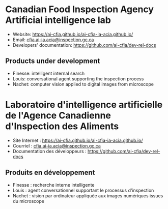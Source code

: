 # Canadian Food Inspection Agency Artificial intelligence lab

* Website: https://ai-cfia.github.io/ai-cfia-ia-acia.github.io/
* Email: cfia.ai-ia.acia@inspection.gc.ca
* Developers' documentation: https://github.com/ai-cfia/dev-rel-docs

## Products under development

* Finesse: intelligent internal search
* Louis: conversational agent supporting the inspection process
* Nachet: computer vision applied to digital images from microscope

# Laboratoire d'intelligence artificielle de l'Agence Canadienne d'Inspection des Aliments

* Site Internet : https://ai-cfia.github.io/ai-cfia-ia-acia.github.io/
* Courriel : cfia.ai-ia.acia@inspection.gc.ca
* Documentation des développeurs : https://github.com/ai-cfia/dev-rel-docs

## Produits en développement

* Finesse : recherche interne intelligente
* Louis : agent conversationnel supportant le processus d'inspection
* Nachet : vision par ordinateur appliquée aux images numériques issues du microscope
